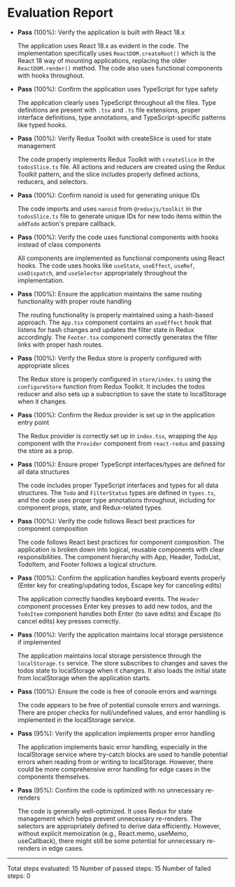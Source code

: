 # Evaluation Report

- **Pass** (100%): Verify the application is built with React 18.x
  
  The application uses React 18.x as evident in the code. The implementation specifically uses `ReactDOM.createRoot()` which is the React 18 way of mounting applications, replacing the older `ReactDOM.render()` method. The code also uses functional components with hooks throughout.

- **Pass** (100%): Confirm the application uses TypeScript for type safety
  
  The application clearly uses TypeScript throughout all the files. Type definitions are present with `.tsx` and `.ts` file extensions, proper interface definitions, type annotations, and TypeScript-specific patterns like typed hooks.

- **Pass** (100%): Verify Redux Toolkit with createSlice is used for state management
  
  The code properly implements Redux Toolkit with `createSlice` in the `todosSlice.ts` file. All actions and reducers are created using the Redux Toolkit pattern, and the slice includes properly defined actions, reducers, and selectors.

- **Pass** (100%): Confirm nanoid is used for generating unique IDs
  
  The code imports and uses `nanoid` from `@reduxjs/toolkit` in the `todosSlice.ts` file to generate unique IDs for new todo items within the `addTodo` action's prepare callback.

- **Pass** (100%): Verify the code uses functional components with hooks instead of class components
  
  All components are implemented as functional components using React hooks. The code uses hooks like `useState`, `useEffect`, `useRef`, `useDispatch`, and `useSelector` appropriately throughout the implementation.

- **Pass** (100%): Ensure the application maintains the same routing functionality with proper route handling
  
  The routing functionality is properly maintained using a hash-based approach. The `App.tsx` component contains an `useEffect` hook that listens for hash changes and updates the filter state in Redux accordingly. The `Footer.tsx` component correctly generates the filter links with proper hash routes.

- **Pass** (100%): Verify the Redux store is properly configured with appropriate slices
  
  The Redux store is properly configured in `store/index.ts` using the `configureStore` function from Redux Toolkit. It includes the todos reducer and also sets up a subscription to save the state to localStorage when it changes.

- **Pass** (100%): Confirm the Redux provider is set up in the application entry point
  
  The Redux provider is correctly set up in `index.tsx`, wrapping the `App` component with the `Provider` component from `react-redux` and passing the store as a prop.

- **Pass** (100%): Ensure proper TypeScript interfaces/types are defined for all data structures
  
  The code includes proper TypeScript interfaces and types for all data structures. The `Todo` and `FilterStatus` types are defined in `types.ts`, and the code uses proper type annotations throughout, including for component props, state, and Redux-related types.

- **Pass** (100%): Verify the code follows React best practices for component composition
  
  The code follows React best practices for component composition. The application is broken down into logical, reusable components with clear responsibilities. The component hierarchy with App, Header, TodoList, TodoItem, and Footer follows a logical structure.

- **Pass** (100%): Confirm the application handles keyboard events properly (Enter key for creating/updating todos, Escape key for canceling edits)
  
  The application correctly handles keyboard events. The `Header` component processes Enter key presses to add new todos, and the `TodoItem` component handles both Enter (to save edits) and Escape (to cancel edits) key presses correctly.

- **Pass** (100%): Verify the application maintains local storage persistence if implemented
  
  The application maintains local storage persistence through the `localStorage.ts` service. The store subscribes to changes and saves the todos state to localStorage when it changes. It also loads the initial state from localStorage when the application starts.

- **Pass** (100%): Ensure the code is free of console errors and warnings
  
  The code appears to be free of potential console errors and warnings. There are proper checks for null/undefined values, and error handling is implemented in the localStorage service.

- **Pass** (95%): Verify the application implements proper error handling
  
  The application implements basic error handling, especially in the localStorage service where try-catch blocks are used to handle potential errors when reading from or writing to localStorage. However, there could be more comprehensive error handling for edge cases in the components themselves.

- **Pass** (95%): Confirm the code is optimized with no unnecessary re-renders
  
  The code is generally well-optimized. It uses Redux for state management which helps prevent unnecessary re-renders. The selectors are appropriately defined to derive data efficiently. However, without explicit memoization (e.g., React.memo, useMemo, useCallback), there might still be some potential for unnecessary re-renders in edge cases.

---

Total steps evaluated: 15
Number of passed steps: 15
Number of failed steps: 0